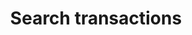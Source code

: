---
title: Search transactions
excerpt: ''
api:
  file: sentio-api.json
  operationId: SearchTransactions
deprecated: false
hidden: false
metadata:
  title: ''
  description: ''
  robots: index
next:
  description: ''
---